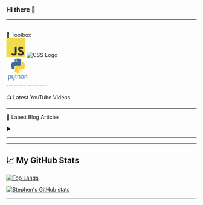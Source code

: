 ### Hi there 👋

<!--
**wearypossum4770/wearypossum4770** is a ✨ _special_ ✨ repository because its `README.md` (this file) appears on your GitHub profile.

Here are some ideas to get you started:

- 🔭 I’m currently working on ...
- 🌱 I’m currently learning ...
- 👯 I’m looking to collaborate on ...
- 🤔 I’m looking for help with ...
- 💬 Ask me about ...
- 📫 How to reach me: ...
- 😄 Pronouns: ...
- ⚡ Fun fact: ...
-->
--------
<br>
🧰 Toolbox
<br>
<img src="./logo-javascript.svg" alt="JavaScript Logo" width="50" height="50"/> <img src="https://cdn.worldvectorlogo.com/logos/css3.svg" alt="CSS Logo" width="50" height="50"/>
<br><img title="python programming language" src="https://github.com/devicons/devicon/blob/2ae2a900d2f041da66e950e4d48052658d850630/icons/python/python-original-wordmark.svg" alt="python logo" width="auto" height="60px">
<br>
--------
--------

📺 Latest YouTube Videos

<!-- YOUTUBE-VIDEOS-LIST:START -->
<!-- YOUTUBE-VIDEOS-LIST:END -->


--------

📘 Latest Blog Articles

<!-- BLOG-POST-LIST:START -->
<!-- BLOG-POST-LIST:END -->

▶ 

--------
--------

## &#x1f4c8; My GitHub Stats

[![Top Langs](https://github-readme-stats.vercel.app/api/top-langs/?username=wearypossum4770&hide=java,html,css&theme=radical)](https://github.com/anuraghazra/github-readme-stats)

[![Stephen's GitHub stats](https://github-readme-stats.vercel.app/api?username=wearypossum4770&theme=radical)](https://github.com/anuraghazra/github-readme-stats)

--------
